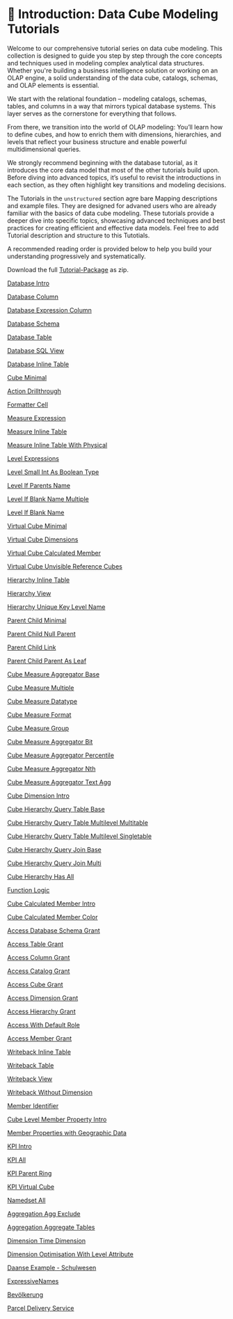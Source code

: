 # 📘 Introduction: Data Cube Modeling Tutorials

Welcome to our comprehensive tutorial series on data cube modeling. This collection is designed to guide you step by step through the core concepts and techniques used in modeling complex analytical data structures. Whether you're building a business intelligence solution or working on an OLAP engine, a solid understanding of the data cube, catalogs, schemas, and OLAP elements is essential.

We start with the relational foundation – modeling catalogs, schemas, tables, and columns in a way that mirrors typical database systems. This layer serves as the cornerstone for everything that follows.

From there, we transition into the world of OLAP modeling:
You’ll learn how to define cubes, and how to enrich them with dimensions, hierarchies, and levels that reflect your business structure and enable powerful multidimensional queries.

We strongly recommend beginning with the database tutorial, as it introduces the core data model that most of the other tutorials build upon. Before diving into advanced topics, it’s useful to revisit the introductions in each section, as they often highlight key transitions and modeling decisions.

The Tutorials in the `unstructured` section agre bare Mapping descriptions and example files. They are designed for advaned users who are already familiar with the basics of data cube modeling. These tutorials provide a deeper dive into specific topics, showcasing advanced techniques and best practices for creating efficient and effective data models. Feel free to add Tutorial description and structure to this Tutotials.

A recommended reading order is provided below to help you build your understanding progressively and systematically.

Download the full [Tutorial-Package](./zip/all-tutorials.zip) as zip.



[Database Intro](./tutorial.database.intro.md)

[Database Column](./tutorial.database.column.md)

[Database Expression Column](./tutorial.database.expressioncolumn.md)

[Database Schema](./tutorial.database.schema.md)

[Database Table](./tutorial.database.table.md)

[Database SQL View](./tutorial.database.sqlview.md)

[Database Inline Table](./tutorial.database.inlinetable.md)

[Cube Minimal](./tutorial.cube.minimal.md)

[Action Drillthrough](./tutorial.action.drillthrough.md)

[Formatter Cell](./tutorial.formatter.cell.md)

[Measure Expression](./tutorial.measure.expression.md)

[Measure Inline Table](./tutorial.measure.inlinetable.md)

[Measure Inline Table With Physical](./tutorial.measure.inlinetablewithphysical.md)

[Level Expressions](./tutorial.level.expressions.md)

[Level Small Int As Boolean Type](./tutorial.level.smallintasbooleantype.md)

[Level If Parents Name](./tutorial.level.ifparentsname.md)

[Level If Blank Name Multiple](./tutorial.level.ifblanknamemultiple.md)

[Level If Blank Name](./tutorial.level.ifblankname.md)

[Virtual Cube Minimal](./tutorial.virtualcube.min.md)

[Virtual Cube Dimensions](./tutorial.virtualcube.dimensions.md)

[Virtual Cube Calculated Member](./tutorial.virtualcube.calculatedmember.md)

[Virtual Cube Unvisible Reference Cubes](./tutorial.virtualcube.unvisiblereferencecubes.md)

[Hierarchy Inline Table](./tutorial.hierarchy.inlinetable.md)

[Hierarchy View](./tutorial.hierarchy.view.md)

[Hierarchy Unique Key Level Name](./tutorial.hierarchy.uniquekeylevelname.md)

[Parent Child Minimal](./tutorial.parentchild.minimal.md)

[Parent Child Null Parent](./tutorial.parentchild.nullparent.md)

[Parent Child Link](./tutorial.parentchild.link.md)

[Parent Child Parent As Leaf](./tutorial.parentchild.parentasleaf.md)

[Cube Measure Aggregator Base](./tutorial.cube.measure.aggregator.base.md)

[Cube Measure Multiple](./tutorial.cube.measure.multiple.md)

[Cube Measure Datatype](./tutorial.cube.measure.datatype.md)

[Cube Measure Format](./tutorial.cube.measure.format.md)

[Cube Measure Group](./tutorial.cube.measure.group.md)

[Cube Measure Aggregator Bit](./tutorial.cube.measure.aggregator.bit.md)

[Cube Measure Aggregator Percentile](./tutorial.cube.measure.aggregator.percentile.md)

[Cube Measure Aggregator Nth](./tutorial.cube.measure.aggregator.nth.md)

[Cube Measure Aggregator Text Agg](./tutorial.cube.measure.aggregator.textagg.md)

[Cube Dimension Intro](./tutorial.cube.dimension.intro.md)

[Cube Hierarchy Query Table Base](./tutorial.cube.hierarchy.query.table.base.md)

[Cube Hierarchy Query Table Multilevel Multitable](./tutorial.cube.hierarchy.query.table.multilevel.multitable.md)

[Cube Hierarchy Query Table Multilevel Singletable](./tutorial.cube.hierarchy.query.table.multilevel.singletable.md)

[Cube Hierarchy Query Join Base](./tutorial.cube.hierarchy.query.join.base.md)

[Cube Hierarchy Query Join Multi](./tutorial.cube.hierarchy.query.join.multi.md)

[Cube Hierarchy Has All](./tutorial.cube.hierarchy.hasall.md)

[Function Logic](./tutorial.function.logic.md)

[Cube Calculated Member Intro](./tutorial.cube.calculatedmember.intro.md)

[Cube Calculated Member Color](./tutorial.cube.calculatedmember.color.md)

[Access Database Schema Grant](./tutorial.access.databaseschemagrand.md)

[Access Table Grant](./tutorial.access.tablegrand.md)

[Access Column Grant](./tutorial.access.columngrand.md)

[Access Catalog Grant](./tutorial.access.cataloggrand.md)

[Access Cube Grant](./tutorial.access.cubegrand.md)

[Access Dimension Grant](./tutorial.access.dimensiongrand.md)

[Access Hierarchy Grant](./tutorial.access.hierarchygrand.md)

[Access With Default Role](./tutorial.access.defaultrole.md)

[Access Member Grant](./tutorial.access.membergrand.md)

[Writeback Inline Table](./tutorial.writeback.inlinetable.md)

[Writeback Table](./tutorial.writeback.table.md)

[Writeback View](./tutorial.writeback.view.md)

[Writeback Without Dimension](./tutorial.writeback.withoutdimension.md)

[Member Identifier](./tutorial.member.identifier.md)

[Cube Level Member Property Intro](./tutorial.member.property.intro.md)

[Member Properties with Geographic Data](./tutorial.member.property.geo.md)

[KPI Intro](./tutorial.kpi.intro.md)

[KPI All](./tutorial.kpi.all.md)

[KPI Parent Ring](./tutorial.kpi.parent.ring.md)

[KPI Virtual Cube](./tutorial.kpi.virtualcube.md)

[Namedset All](./tutorial.namedset.md)

[Aggregation Agg Exclude](./tutorial.aggregation.aggexclude.md)

[Aggregation Aggregate Tables](./tutorial.aggregation.aggregatetables.md)

[Dimension Time Dimension](./tutorial.dimension.timedimension.md)

[Dimension Optimisation With Level Attribute](./tutorial.dimension.optimisationwithlevelattribute.md)

[Daanse Example - Schulwesen](./complex.school.md)

[ExpressiveNames](./complex.expressivenames.md)

[Bevölkerung](./complex.population.jena.md)

[Parcel Delivery Service](./complex.parcel.md)